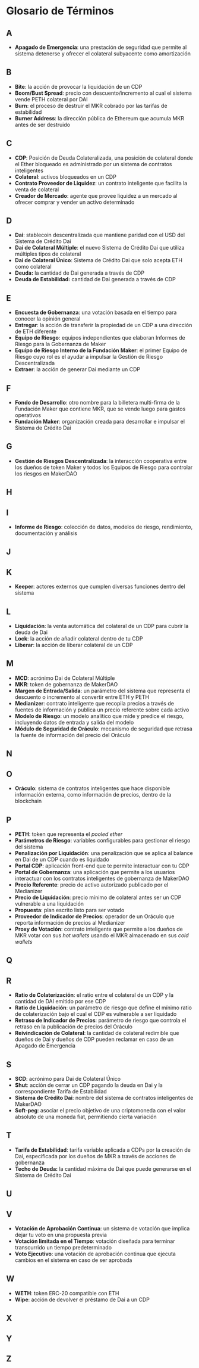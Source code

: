 # Glosario de Términos

## A

* **Apagado de Emergencia**: una prestación de seguridad que permite al sistema detenerse y ofrecer el colateral subyacente como amortización

## B

* **Bite**: la acción de provocar la liquidación de un CDP
* **Boom/Bust Spread**: precio con descuento/incremento al cual el sistema vende PETH colateral por DAI
* **Burn**: el proceso de destruir el MKR cobrado por las tarifas de estabilidad 
* **Burner Address**: la dirección pública de Ethereum que acumula MKR antes de ser destruido

## C

* **CDP**: Posición de Deuda Colateralizada, una posición de colateral donde el Ether bloqueado es administrado por un sistema de contratos inteligentes
* **Colateral**: activos bloqueados en un CDP
* **Contrato Proveedor de Liquidez**: un contrato inteligente que facilita la venta de colateral
* **Creador de Mercado**: agente que provee liquidez a un mercado al ofrecer comprar y vender un activo determinado

## D

* **Dai**: stablecoin descentralizada que mantiene paridad con el USD del Sistema de Crédito Dai
* **Dai de Colateral Múltiple**: el nuevo Sistema de Crédito Dai que utiliza múltiples tipos de colateral
* **Dai de Colateral Único**: Sistema de Crédito Dai que solo acepta ETH como colateral
* **Deuda:** la cantidad de Dai generada a través de CDP
* **Deuda de Estabilidad:** cantidad de Dai generada a través de CDP

## E

* **Encuesta de Gobernanza**: una votación basada en el tiempo para conocer la opinión general
* **Entregar**: la acción de transferir la propiedad de un CDP a una dirección de ETH diferente
* **Equipo de Riesgo**: equipos independientes que elaboran Informes de Riesgo para la Gobernanza de Maker
* **Equipo de Riesgo Interno de la Fundación Maker**: el primer Equipo de Riesgo cuyo rol es el ayudar a impulsar la Gestión de Riesgo Descentralizada
* **Extraer**: la acción de generar Dai mediante un CDP

## F

* **Fondo de Desarrollo**: otro nombre para la billetera multi-firma de la Fundación Maker que contiene MKR, que se vende luego para gastos operativos
* **Fundación Maker**: organización creada para desarrollar e impulsar el Sistema de Crédito Dai

## G

* **Gestión de Riesgos Descentralizada**: la interacción cooperativa entre los dueños de token Maker y todos los Equipos de Riesgo para controlar los riesgos en MakerDAO

## H

## I

* **Informe de Riesgo**: colección de datos, modelos de riesgo, rendimiento, documentación y análisis 

## J

## K

* **Keeper**: actores externos que cumplen diversas funciones dentro del sistema

## L

* **Liquidación**: la venta automática del colateral de un CDP para cubrir la deuda de Dai
* **Lock**: la acción de añadir colateral dentro de tu CDP
* **Liberar**: la acción de liberar colateral de un CDP

## M

* **MCD**: acrónimo Dai de Colateral Múltiple
* **MKR**: token de gobernanza de MakerDAO
* **Margen de Entrada/Salida**: un parámetro del sistema que representa el descuento o incremento al convertir entre ETH y PETH
* **Medianizer**: contrato inteligente que recopila precios a través de fuentes de información y publica un precio referente sobre cada activo
* **Modelo de Riesgo**: un modelo analítico que mide y predice el riesgo, incluyendo datos de entrada y salida del modelo
* **Módulo de Seguridad de Oráculo**: mecanismo de seguridad que retrasa la fuente de información del precio del Oráculo

## N

## O

* **Oráculo**: sistema de contratos inteligentes que hace disponible información externa, como información de precios, dentro de la blockchain 

## P

* **PETH**: token que representa el _pooled ether_
* **Parámetros de Riesgo**: variables configurables para gestionar el riesgo del sistema
* **Penalización por Liquidación**: una penalización que se aplica al balance en Dai de un CDP cuando es liquidado
* **Portal CDP**: aplicación front-end que te permite interactuar con tu CDP
* **Portal de Gobernanza**: una aplicación que permite a los usuarios interactuar con los contratos inteligentes de gobernanza de MakerDAO
* **Precio Referente**: precio de activo autorizado publicado por el Medianizer
* **Precio de Liquidación**: precio mínimo de colateral antes ser un CDP vulnerable a una liquidación
* **Propuesta**: plan escrito listo para ser votado
* **Proveedor de Indicador de Precios**: operador de un Oráculo que reporta información de precios al Medianizer
* **Proxy de Votación**: contrato inteligente que permite a los dueños de MKR votar con sus _hot wallets_ usando el MKR almacenado en sus _cold wallets_

## Q

## R
* **Ratio de Colaterización**: el ratio entre el colateral de un CDP y la cantidad de DAI emitido por ese CDP
* **Ratio de Liquidación**: un parámetro de riesgo que define el mínimo ratio de colaterización bajo el cual el CDP es vulnerable a ser liquidado
* **Retraso de Indicador de Precios**: parámetro de riesgo que controla el retraso en la publicación de precios del Oráculo 
* **Reivindicación de Colateral**: la cantidad de colateral redimible que dueños de Dai y dueños de CDP pueden reclamar en caso de un Apagado de Emergencia

## S

* **SCD**: acrónimo para Dai de Colateral Único
* **Shut**: acción de cerrar un CDP pagando la deuda en Dai y la correspondiente Tarifa de Estabilidad
* **Sistema de Crédito Dai**: nombre del sistema de contratos inteligentes de MakerDAO 
* **Soft-peg**: asociar el precio objetivo de una criptomoneda con el valor absoluto de una moneda fiat, permitiendo cierta variación 

## T

* **Tarifa de Estabilidad**: tarifa variable aplicada a CDPs por la creación de Dai, especificada por los dueños de MKR a través de acciones de gobernanza
* **Techo de Deuda:** la cantidad máxima de Dai que puede generarse en el Sistema de Crédito Dai

## U

## V
* **Votación de Aprobación Continua**: un sistema de votación que implica dejar tu voto en una propuesta previa
* **Votación limitada en el Tiempo**: votación diseñada para terminar transcurrido un tiempo predeterminado
* **Voto Ejecutivo**: una votación de aprobación continua que ejecuta cambios en el sistema en caso de ser aprobada

## W

* **WETH**: token ERC-20 compatible con ETH
* **Wipe**: acción de devolver el préstamo de Dai a un CDP

## X

## Y

## Z